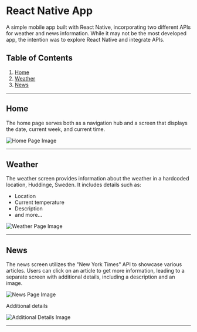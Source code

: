 # React Native App

A simple mobile app built with React Native, incorporating two different APIs for weather and news information. While it may not be the most developed app, the intention was to explore React Native and integrate APIs.

## Table of Contents
1. [Home](#home)
2. [Weather](#weather)
3. [News](#news)

---

## Home

The home page serves both as a navigation hub and a screen that displays the date, current week, and current time.

![Home Page Image](https://github.com/maxberglund2/reactNativeApp/assets/106820018/9e8b8a56-4cbf-43be-acfa-f0249a6c0515)

---

## Weather

The weather screen provides information about the weather in a hardcoded location, Huddinge, Sweden. It includes details such as:

- Location
- Current temperature
- Description
- and more...

![Weather Page Image](https://github.com/maxberglund2/reactNativeApp/assets/106820018/c6f26312-3606-46a8-8364-ce381f707644)


---

## News

The news screen utilizes the "New York Times" API to showcase various articles. Users can click on an article to get more information, leading to a separate screen with additional details, including a description and an image.

![News Page Image](https://github.com/maxberglund2/reactNativeApp/assets/106820018/ccbef707-0eec-437b-90c5-3068794ef201)

Additional details

![Additional Details Image](https://github.com/maxberglund2/reactNativeApp/assets/106820018/5ea45cec-6dad-4b10-ae89-521ba6b00f70)

---

